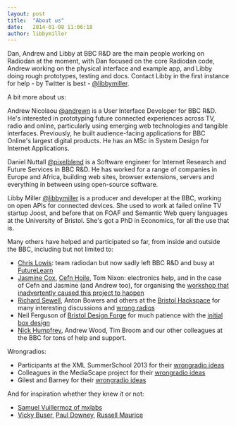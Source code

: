 ```yaml
---
layout: post
title:  "About us"
date:   2014-01-08 11:06:18
author: libbymiller
---
```


Dan, Andrew and Libby at BBC R&D are the main people working on Radiodan at the moment, with Dan 
focused on the core Radiodan code, Andrew working on the physical interface and example app, and 
Libby doing rough prototypes, testing and docs. Contact Libby in the first instance for help - by 
Twitter is best - [@libbymiller](http://twitter.com/libbymiller).

A bit more about us:

Andrew Nicolaou [@andrewn](http://twitter.com/andrewn) is a User Interface Developer for BBC R&D. He's interested in prototyping future 
connected experiences across TV, radio and online, particularly using emerging web technologies 
and tangible interfaces. Previously, he built audience-facing applications for BBC Online's 
largest digital products. He has an MSc in System Design for Internet Applications.

Daniel Nuttall [@pixelblend](http://twitter.com/pixelblend) is a Software engineer for Internet Research and Future Services in BBC R&D. He has 
worked for a range of companies in Europe and Africa, building web sites, browser extensions, 
servers and everything in between using open-source software.

Libby Miller [@libbymiller](http://twitter.com/libbymiller) is a producer and developer at the BBC, working on open APIs for connected devices. 
She used to work at failed online TV startup Joost, and before that on FOAF and Semantic Web query 
languages at the University of Bristol. She's got a PhD in Economics, for all the use that is.

Many others have helped and participated so far, from inside and outside the BBC, including but 
not limited to:

* [Chris Lowis](http://blog.chrislowis.co.uk): team radiodan but now sadly left BBC R&D and busy at [FutureLearn](https://www.futurelearn.com/)
* [Jasmine Cox](http://www.jasminecox.co.uk), [Cefn Hoile](http://cefn.com), Tom Nixon: electronics help, and in the case of Cefn and Jasmine (and Andrew too), for organising the [workshop that inadvertently caused this project to happen](http://planb.nicecupoftea.org/2013/04/16/archers-avoider/) 
* [Richard Sewell](http://jarkman.co.uk), Anton Bowers and others at the [Bristol Hackspace](http://bristol.hackspace.org.uk) for many interesting discussions and [wrong radios](http://www.flickr.com/photos/nicecupoftea/9158910612/in/set-72157634373882934)
* Neil Ferguson of [Bristol Design Forge](http://www.bristoldesignforge.co.uk/) for much patience with the [initial box design](https://github.com/radiodan/project/blob/master/docs/box_design.markdown)
* [Nick Humpfrey](http://www.aelius.com/njh/), Andrew Wood, Tim Broom and our other colleagues at the BBC for tons of help and support.

Wrongradios:

* Participants at the XML SummerSchool 2013 for their [wrongradio ideas](http://www.flickr.com/photos/nicecupoftea/sets/72157635614084675/)
* Colleagues in the MediaScape project for their [wrongradio ideas](http://www.flickr.com/photos/nicecupoftea/sets/72157636086946563/)
* Gilest and Barney for their [wrongradio ideas](http://www.flickr.com/photos/nicecupoftea/sets/72157639547859034/)

And for inspiration whether they knew it or not:

* [Samuel Vuillermoz of mxlabs](https://mxlab.squarespace.com/mxlab/the-geek-appealing-of-a-lego-radio-device)
* [Vicky Buser](http://www.linkedin.com/in/vickybuser), [Paul Downey](http://blog.whatfettle.com), [Russell Maurice](http://www.sixpack.fr/en/blog/russell-maurice-is-my-co-pilot)
